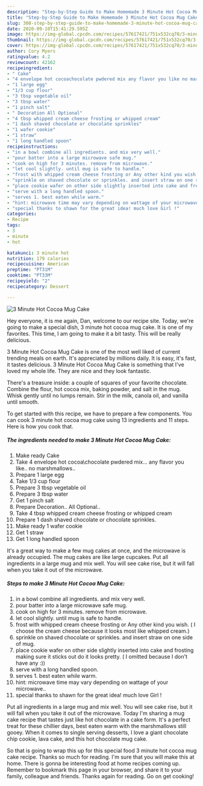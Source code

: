 ```yaml
---
description: "Step-by-Step Guide to Make Homemade 3 Minute Hot Cocoa Mug Cake"
title: "Step-by-Step Guide to Make Homemade 3 Minute Hot Cocoa Mug Cake"
slug: 308-step-by-step-guide-to-make-homemade-3-minute-hot-cocoa-mug-cake
date: 2020-09-10T15:41:29.595Z
image: https://img-global.cpcdn.com/recipes/57617421/751x532cq70/3-minute-hot-cocoa-mug-cake-recipe-main-photo.jpg
thumbnail: https://img-global.cpcdn.com/recipes/57617421/751x532cq70/3-minute-hot-cocoa-mug-cake-recipe-main-photo.jpg
cover: https://img-global.cpcdn.com/recipes/57617421/751x532cq70/3-minute-hot-cocoa-mug-cake-recipe-main-photo.jpg
author: Cory Myers
ratingvalue: 4.2
reviewcount: 42162
recipeingredient:
- " Cake"
- "4 envelope hot cocoachocolate pwdered mix any flavor you like no marshmallows"
- "1 large egg"
- "1/3 cup flour"
- "3 tbsp vegetable oil"
- "3 tbsp water"
- "1 pinch salt"
- " Decoration All Optional"
- "4 tbsp whipped cream cheese frosting or whipped cream"
- "1 dash shaved chocolate or chocolate sprinkles"
- "1 wafer cookie"
- "1 straw"
- "1 long handled spoon"
recipeinstructions:
- "in a bowl combine all ingredients. and mix very well."
- "pour batter into a large microwave safe mug."
- "cook on high for 3 minutes. remove from microwave."
- "let cool slightly. until mug is safe to handle."
- "frost with whipped cream cheese frosting or Any other kind you wish. ( I choose the cream cheese because it looks most like whipped cream.)"
- "sprinkle on shaved chocolate or sprinkles. and insert straw on one side of mug."
- "place cookie wafer on other side slightly inserted into cake and frosting making sure it sticks out do it looks pretty. ( I omitted because I don&#39;t have any :))"
- "serve with a long handled spoon."
- "serves 1. best eaten while warm."
- "hint: microwave time may vary depending on wattage of your microwave.."
- "special thanks to shawn for the great idea! much love Girl !"
categories:
- Recipe
tags:
- 3
- minute
- hot

katakunci: 3 minute hot 
nutrition: 179 calories
recipecuisine: American
preptime: "PT31M"
cooktime: "PT33M"
recipeyield: "2"
recipecategory: Dessert

---
```



![3 Minute Hot Cocoa Mug Cake](https://img-global.cpcdn.com/recipes/57617421/751x532cq70/3-minute-hot-cocoa-mug-cake-recipe-main-photo.jpg)

Hey everyone, it is me again, Dan, welcome to our recipe site. Today, we're going to make a special dish, 3 minute hot cocoa mug cake. It is one of my favorites. This time, I am going to make it a bit tasty. This will be really delicious.

3 Minute Hot Cocoa Mug Cake is one of the most well liked of current trending meals on earth. It's appreciated by millions daily. It is easy, it's fast, it tastes delicious. 3 Minute Hot Cocoa Mug Cake is something that I've loved my whole life. They are nice and they look fantastic.

There&#39;s a treasure inside: a couple of squares of your favorite chocolate. Combine the flour, hot cocoa mix, baking powder, and salt in the mug. Whisk gently until no lumps remain. Stir in the milk, canola oil, and vanilla until smooth.


To get started with this recipe, we have to prepare a few components. You can cook 3 minute hot cocoa mug cake using 13 ingredients and 11 steps. Here is how you cook that.

<!--inarticleads1-->

##### The ingredients needed to make 3 Minute Hot Cocoa Mug Cake:

1. Make ready  Cake
1. Take 4 envelope hot cocoa\chocolate pwdered mix... any flavor you like.. no marshmallows..
1. Prepare 1 large egg
1. Take 1/3 cup flour
1. Prepare 3 tbsp vegetable oil
1. Prepare 3 tbsp water
1. Get 1 pinch salt
1. Prepare  Decoration.. All Optional..
1. Take 4 tbsp whipped cream cheese frosting or whipped cream
1. Prepare 1 dash shaved chocolate or chocolate sprinkles.
1. Make ready 1 wafer cookie
1. Get 1 straw
1. Get 1 long handled spoon


It&#39;s a great way to make a few mug cakes at once, and the microwave is already occupied. The mug cakes are like large cupcakes. Put all ingredients in a large mug and mix well. You will see cake rise, but it will fall when you take it out of the microwave. 

<!--inarticleads2-->

##### Steps to make 3 Minute Hot Cocoa Mug Cake:

1. in a bowl combine all ingredients. and mix very well.
1. pour batter into a large microwave safe mug.
1. cook on high for 3 minutes. remove from microwave.
1. let cool slightly. until mug is safe to handle.
1. frost with whipped cream cheese frosting or Any other kind you wish. ( I choose the cream cheese because it looks most like whipped cream.)
1. sprinkle on shaved chocolate or sprinkles. and insert straw on one side of mug.
1. place cookie wafer on other side slightly inserted into cake and frosting making sure it sticks out do it looks pretty. ( I omitted because I don&#39;t have any :))
1. serve with a long handled spoon.
1. serves 1. best eaten while warm.
1. hint: microwave time may vary depending on wattage of your microwave..
1. special thanks to shawn for the great idea! much love Girl !


Put all ingredients in a large mug and mix well. You will see cake rise, but it will fall when you take it out of the microwave. Today I&#39;m sharing a mug cake recipe that tastes just like hot chocolate in a cake form. It&#39;s a perfect treat for these chillier days, best eaten warm with the marshmallows still gooey. When it comes to single serving desserts, I love a giant chocolate chip cookie, lava cake, and this hot chocolate mug cake. 

So that is going to wrap this up for this special food 3 minute hot cocoa mug cake recipe. Thanks so much for reading. I'm sure that you will make this at home. There is gonna be interesting food at home recipes coming up. Remember to bookmark this page in your browser, and share it to your family, colleague and friends. Thanks again for reading. Go on get cooking!
